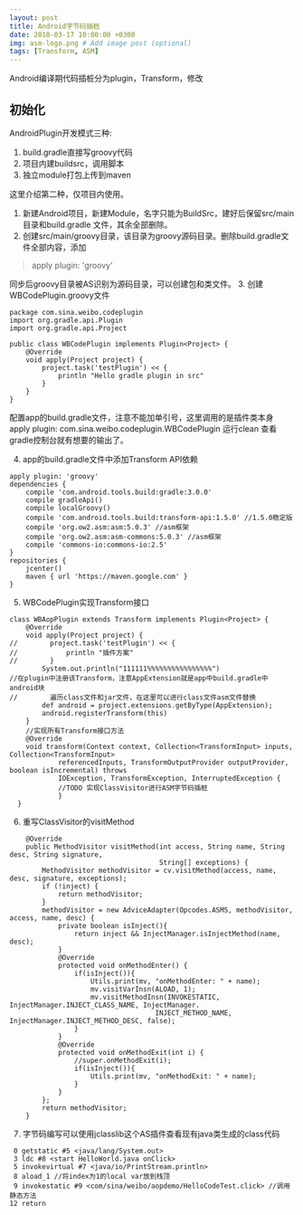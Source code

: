 ```yaml
---
layout: post
title: Android字节码插桩
date: 2018-03-17 10:00:00 +0300
img: asm-logo.png # Add image post (optional)
tags: [Transform, ASM]
---
```


Android编译期代码插桩分为plugin，Transform，修改
## 初始化
AndroidPlugin开发模式三种:
1. build.gradle直接写groovy代码
2. 项目内建buildsrc，调用脚本
3. 独立module打包上传到maven

这里介绍第二种，仅项目内使用。
1. 新建Android项目，新建Module，名字只能为BuildSrc，建好后保留src/main目录和build.gradle
文件，其余全部删除。
2. 创建src/main/groovy目录，该目录为groovy源码目录。删除build.gradle文件全部内容，添加
  >apply plugin: 'groovy'

同步后groovy目录被AS识别为源码目录，可以创建包和类文件。
3. 创建WBCodePlugin.groovy文件
```      
package com.sina.weibo.codeplugin
import org.gradle.api.Plugin
import org.gradle.api.Project

public class WBCodePlugin implements Plugin<Project> {
    @Override
    void apply(Project project) {
        project.task('testPlugin') << {
            println "Hello gradle plugin in src"
        }
    }
}
```
配置app的build.gradle文件，注意不能加单引号，这里调用的是插件类本身
apply plugin: com.sina.weibo.codeplugin.WBCodePlugin
运行clean 查看gradle控制台就有想要的输出了。

4. app的build.gradle文件中添加Transform API依赖
```
apply plugin: 'groovy'
dependencies {
    compile 'com.android.tools.build:gradle:3.0.0'
    compile gradleApi()
    compile localGroovy()
    compile 'com.android.tools.build:transform-api:1.5.0' //1.5.0稳定版
    compile 'org.ow2.asm:asm:5.0.3' //asm框架
    compile 'org.ow2.asm:asm-commons:5.0.3' //asm框架
    compile 'commons-io:commons-io:2.5'
}
repositories {
    jcenter()
    maven { url 'https://maven.google.com' }
}
```
5. WBCodePlugin实现Transform接口
```
class WBAopPlugin extends Transform implements Plugin<Project> {
    @Override
    void apply(Project project) {
//        project.task('testPlugin') << {
//            println "插件方案"
//        }
        System.out.println("111111%%%%%%%%%%%%%%%%")
//在plugin中注册该Transform，注意AppExtension就是app中build.gradle中android块
//        遍历class文件和jar文件，在这里可以进行class文件asm文件替换
        def android = project.extensions.getByType(AppExtension);
        android.registerTransform(this)
    }
    //实现所有Transform接口方法
    @Override
    void transform(Context context, Collection<TransformInput> inputs, Collection<TransformInput>
            referencedInputs, TransformOutputProvider outputProvider, boolean isIncremental) throws
            IOException, TransformException, InterruptedException {
            //TODO 实现ClassVisitor进行ASM字节码插桩
            }
  }
```
6. 重写ClassVisitor的visitMethod
```
    @Override
    public MethodVisitor visitMethod(int access, String name, String desc, String signature,
                                     String[] exceptions) {
        MethodVisitor methodVisitor = cv.visitMethod(access, name, desc, signature, exceptions);
        if (!inject) {
            return methodVisitor;
        }
        methodVisitor = new AdviceAdapter(Opcodes.ASM5, methodVisitor, access, name, desc) {
            private boolean isInject(){
                return inject && InjectManager.isInjectMethod(name, desc);
            }
            @Override
            protected void onMethodEnter() {
                if(isInject()){
                    Utils.print(mv, "onMethodEnter: " + name);
                    mv.visitVarInsn(ALOAD, 1);
                    mv.visitMethodInsn(INVOKESTATIC, InjectManager.INJECT_CLASS_NAME, InjectManager.
                                    INJECT_METHOD_NAME, InjectManager.INJECT_METHOD_DESC, false);
                }
            }
            @Override
            protected void onMethodExit(int i) {
                //super.onMethodExit(i);
                if(isInject()){
                    Utils.print(mv, "onMethodExit: " + name);
                }
            }
        };
        return methodVisitor;
    }
```
7. 字节码编写可以使用jclasslib这个AS插件查看现有java类生成的class代码
```
 0 getstatic #5 <java/lang/System.out>
 3 ldc #8 <start HelloWorld.java onClick>
 5 invokevirtual #7 <java/io/PrintStream.println>
 8 aload_1 //将index为1的local var放到栈顶
 9 invokestatic #9 <com/sina/weibo/aopdemo/HelloCodeTest.click> //调用静态方法
12 return
```